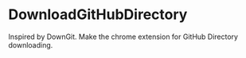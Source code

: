 # DownloadGitHubDirectory
Inspired by DownGit. Make the chrome extension for GitHub Directory downloading.
